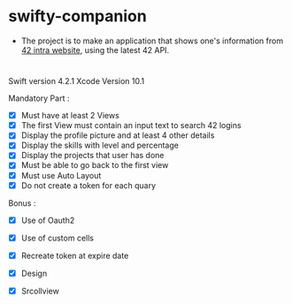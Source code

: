 # swifty-companion
- The project is to make an application that shows one's information from 
[42 intra website](https://intra.42.fr/), using the latest 42 API.

[](swiftycompanion.gif)
#
Swift version 4.2.1
Xcode Version 10.1

Mandatory Part :
- [X] Must have at least 2 Views
- [X] The first View must contain an input text to search 42 logins
- [X] Display the profile picture and at least 4 other details
- [X] Display the skills with level and percentage
- [X] Display the projects that user has done
- [X] Must be able to go back to the first view
- [X] Must use Auto Layout
- [X] Do not create a token for each quary

Bonus :
- [X] Use of Oauth2
- [X] Use of custom cells
- [X] Recreate token at expire date
- [X] Design
- [X] Srcollview

